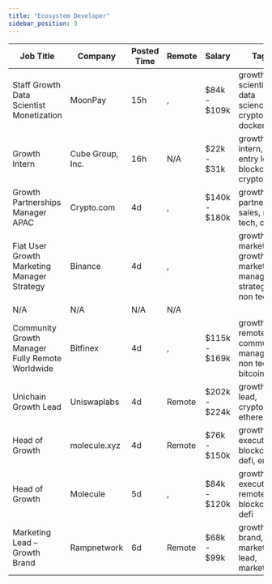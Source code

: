 ```yaml
---
title: "Ecosystem Developer"
sidebar_position: 3
---
```


| Job Title | Company | Posted Time | Remote | Salary | Tags | Apply Link |
|-----------|---------|-------------|--------|--------|------|------------|
| Staff Growth Data Scientist Monetization | MoonPay | 15h | , | $84k - $109k | growth, scientist, data science, crypto, docker | [Apply](https://web3.career/staff-growth-data-scientist-monetization-moonpay/105876) |
| Growth Intern | Cube Group, Inc. | 16h | N/A | $22k - $31k | growth, intern, entry level, blockchain, crypto | [Apply](https://web3.career/growth-intern-cubegroup-inc/105873) |
| Growth Partnerships Manager APAC | Crypto.com | 4d | , | $140k - $180k | growth, partnership, sales, non tech, crypto | [Apply](https://web3.career/growth-partnerships-manager-apac-crypto-com/105812) |
| Fiat User Growth Marketing Manager Strategy | Binance | 4d | , |  | growth marketing, growth, marketing manager, strategy, non tech | [Apply](https://web3.career/fiat-user-growth-marketing-manager-strategy-binance/105802) |
| N/A | N/A | N/A | N/A |  |  | [Apply](https://web3.career/metana) |
| Community Growth Manager Fully Remote Worldwide | Bitfinex | 4d | , | $115k - $169k | growth, remote, community manager, non tech, bitcoin | [Apply](https://web3.career/community-growth-manager-fully-remote-worldwide-bitfinex/105782) |
| Unichain Growth Lead | Uniswaplabs | 4d | Remote | $202k - $224k | growth, lead, crypto, defi, ethereum | [Apply](https://web3.career/unichain-growth-lead-uniswaplabs/105776) |
| Head of Growth | molecule.xyz | 4d | Remote | $76k - $150k | growth, executive, blockchain, defi, erc 20 | [Apply](https://web3.career/head-of-growth-molecule-xyz/105770) |
| Head of Growth | Molecule | 5d | , | $84k - $120k | growth, executive, remote, blockchain, defi | [Apply](https://web3.career/head-of-growth-molecule/105726) |
| Marketing Lead – Growth Brand | Rampnetwork | 6d | Remote | $68k - $99k | growth, brand, lead, marketing lead, marketing | [Apply](https://web3.career/marketing-lead-growth-brand-rampnetwork/104615) |

